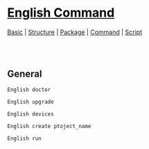 <style>
.md1{margin-top: 75px;}
.md2{margin-top: 50px;}
.md3{margin-top: 25px;}
.tbl1 td#header{background-color: D1ECCF}
</style>

# [<span style="color:black;">English Command</span>](English.md)
[Basic](English-Basic.md) | [Structure](English-Structure.md) | [Package](English-Package.md) | [Command](English-Command.md) | [Script](English-Script.md)
<div class="md1"></div>




## General
	English doctor
	
	English upgrade
	
	English devices
	
	English create ptoject_name
	
	English run